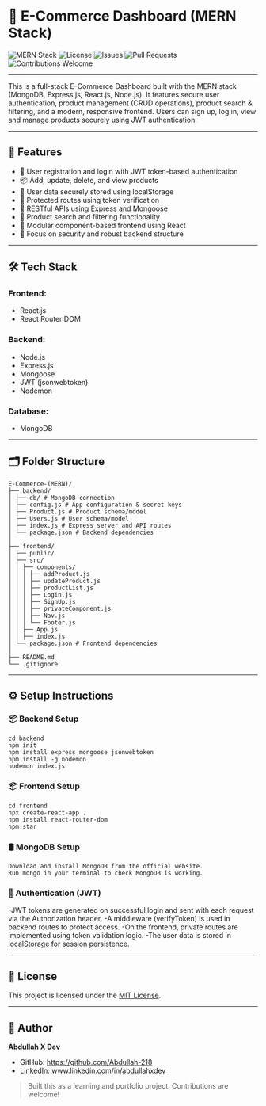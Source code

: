 # 🛒 E-Commerce Dashboard (MERN Stack)

![MERN Stack](https://img.shields.io/badge/Stack-MERN-green?logo=mongodb&logoColor=white)
![License](https://img.shields.io/badge/License-MIT-blue.svg)
![Issues](https://img.shields.io/github/issues/Abdullah-218/E-Commerce_Dashboard)
![Pull Requests](https://img.shields.io/github/issues-pr/Abdullah-218/E-Commerce_Dashboard)
![Contributions Welcome](https://img.shields.io/badge/contributions-welcome-brightgreen.svg)

---

This is a full-stack E-Commerce Dashboard built with the MERN stack (MongoDB, Express.js, React.js, Node.js). It features secure user authentication, product management (CRUD operations), product search & filtering, and a modern, responsive frontend. Users can sign up, log in, view and manage products securely using JWT authentication.

---

## 🚀 Features

- 🔐 User registration and login with JWT token-based authentication
- 📦 Add, update, delete, and view products
- 🧾 User data securely stored using localStorage
- 🔁 Protected routes using token verification
- 📡 RESTful APIs using Express and Mongoose
- 🔎 Product search and filtering functionality
- 🎯 Modular component-based frontend using React
- 🔐 Focus on security and robust backend structure

---

## 🛠️ Tech Stack

### Frontend:
- React.js
- React Router DOM

### Backend:
- Node.js
- Express.js
- Mongoose
- JWT (jsonwebtoken)
- Nodemon

### Database:
- MongoDB

---

## 🗂️ Folder Structure

```
E-Commerce-(MERN)/
├── backend/
│ ├── db/ # MongoDB connection
│ ├── config.js # App configuration & secret keys
│ ├── Product.js # Product schema/model
│ ├── Users.js # User schema/model
│ ├── index.js # Express server and API routes
│ └── package.json # Backend dependencies
│
├── frontend/
│ ├── public/
│ ├── src/
│ │ ├── components/
│ │ │ ├── addProduct.js
│ │ │ ├── updateProduct.js
│ │ │ ├── productList.js
│ │ │ ├── Login.js
│ │ │ ├── SignUp.js
│ │ │ ├── privateComponent.js
│ │ │ ├── Nav.js
│ │ │ └── Footer.js
│ │ ├── App.js
│ │ ├── index.js
│ └── package.json # Frontend dependencies
│
├── README.md
└── .gitignore
```
---

## ⚙️ Setup Instructions

### 📦 Backend Setup

```
cd backend
npm init
npm install express mongoose jsonwebtoken
npm install -g nodemon
nodemon index.js
```
### 📦 Frontend Setup

```
cd frontend
npx create-react-app .
npm install react-router-dom
npm star
```

### 🛢️ MongoDB Setup

```
Download and install MongoDB from the official website.
Run mongo in your terminal to check MongoDB is working.
```

### 🔐 Authentication (JWT)

-JWT tokens are generated on successful login and sent with each request via the Authorization header.
-A middleware (verifyToken) is used in backend routes to protect access.
-On the frontend, private routes are implemented using token validation logic.
-The user data is stored in localStorage for session persistence.

---

## 📄 License

This project is licensed under the [MIT License](https://opensource.org/licenses/MIT).

---

## 👤 Author

**Abdullah X Dev**

- GitHub: https://github.com/Abdullah-218
- LinkedIn: www.linkedin.com/in/abdullahxdev


> Built this as a learning and portfolio project. Contributions are welcome!
